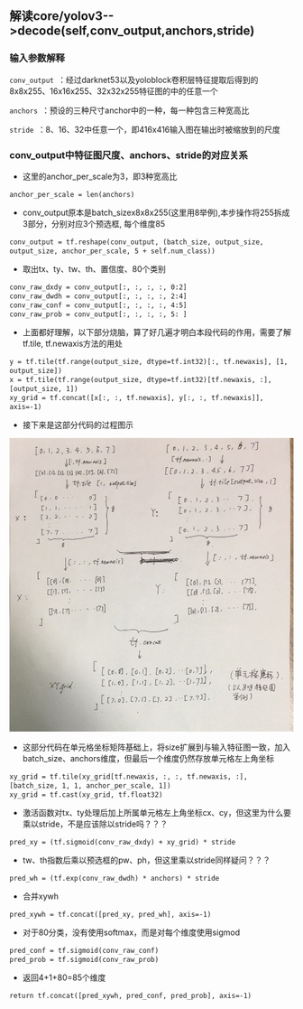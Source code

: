 ## 解读core/yolov3-->decode(self,conv_output,anchors,stride)
### 输入参数解释
 `conv_output `：经过darknet53以及yoloblock卷积层特征提取后得到的8x8x255、16x16x255、32x32x255特征图的中的任意一个

 `anchors `：预设的三种尺寸anchor中的一种，每一种包含三种宽高比

 `stride `：8、16、32中任意一个，即416x416输入图在输出时被缩放到的尺度

### conv_output中特征图尺度、anchors、stride的对应关系

* 这里的anchor_per_scale为3，即3种宽高比
```
anchor_per_scale = len(anchors) 
```
* conv_output原本是batch_sizex8x8x255(这里用8举例),本步操作将255拆成3部分，分别对应3个预选框, 每个维度85
```
conv_output = tf.reshape(conv_output, (batch_size, output_size, output_size, anchor_per_scale, 5 + self.num_class))
```
* 取出tx、ty、tw、th、置信度、80个类别
```
conv_raw_dxdy = conv_output[:, :, :, :, 0:2]
conv_raw_dwdh = conv_output[:, :, :, :, 2:4]
conv_raw_conf = conv_output[:, :, :, :, 4:5]
conv_raw_prob = conv_output[:, :, :, :, 5: ]
```

* 上面都好理解，以下部分烧脑，算了好几遍才明白本段代码的作用，需要了解tf.tile, tf.newaxis方法的用处
```
y = tf.tile(tf.range(output_size, dtype=tf.int32)[:, tf.newaxis], [1, output_size])
x = tf.tile(tf.range(output_size, dtype=tf.int32)[tf.newaxis, :], [output_size, 1])
xy_grid = tf.concat([x[:, :, tf.newaxis], y[:, :, tf.newaxis]], axis=-1)
```

* 接下来是这部分代码的过程图示
<div>
<img src="./images/yolov3_decode代码中生成特征图单元格坐标矩阵代码解读过程图.jpg">
<div>

* 这部分代码在单元格坐标矩阵基础上，将size扩展到与输入特征图一致，加入batch_size、anchors维度，但最后一个维度仍然存放单元格左上角坐标
```
xy_grid = tf.tile(xy_grid[tf.newaxis, :, :, tf.newaxis, :], [batch_size, 1, 1, anchor_per_scale, 1])
xy_grid = tf.cast(xy_grid, tf.float32)
```
* 激活函数对tx、ty处理后加上所属单元格左上角坐标cx、cy，但这里为什么要乘以stride，不是应该除以stride吗？？？
```
pred_xy = (tf.sigmoid(conv_raw_dxdy) + xy_grid) * stride
```
* tw、th指数后乘以预选框的pw、ph，但这里乘以stride同样疑问？？？
```
pred_wh = (tf.exp(conv_raw_dwdh) * anchors) * stride
```
* 合并xywh
```
pred_xywh = tf.concat([pred_xy, pred_wh], axis=-1)
```
* 对于80分类，没有使用softmax，而是对每个维度使用sigmod
```
pred_conf = tf.sigmoid(conv_raw_conf)
pred_prob = tf.sigmoid(conv_raw_prob)
```
* 返回4+1+80=85个维度
```
return tf.concat([pred_xywh, pred_conf, pred_prob], axis=-1)
```
